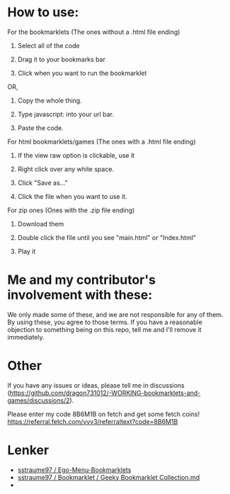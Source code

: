 # How to use:

For the bookmarklets (The ones without a .html file ending)

1. Select all of the code

2. Drag it to your bookmarks bar

3. Click when you want to run the bookmarklet

OR,

1. Copy the whole thing.

2. Type javascript: into your url bar.

3. Paste the code.

For html bookmarklets/games (The ones with a .html file ending)

1. If the view raw option is clickable, use it

2. Right click over any white space.

3. Click "Save as..."

4. Click the file when you want to use it.

For zip ones (Ones with the .zip file ending)

1. Download them

2. Double click the file until you see "main.html" or "Index.html"

3. Play it

# Me and my contributor's involvement with these:

We only made some of these, and we are not responsible for any of them. By using these, you agree to those terms. If you have a reasonable objection to something being on this repo, tell me and I'll remove it immediately.

# Other
If you have any issues or ideas, please tell me in discussions (https://github.com/dragon731012/-WORKING-bookmarklets-and-games/discussions/2).

Please enter my code 8B6M1B on fetch and get some fetch coins! https://referral.fetch.com/vvv3/referraltext?code=8B6M1B

# Lenker
* [sstraume97 / Ego-Menu-Bookmarklets](https://github.com/sstraume97/Ego-Menu-Bookmarklets)
* [sstraume97 / Bookmarklet / Geeky Bookmarklet Collection.md](https://github.com/sstraume97/Bookmarklet/blob/main/Geeky%20Bookmarklet%20Collection.md)
* 

